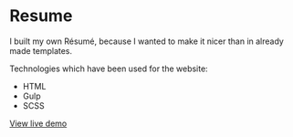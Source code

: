 # Resume

I built my own Résumé, because I wanted to make it nicer than in already made templates.

Technologies which have been used for the website:
- HTML
- Gulp
- SCSS

[View live demo](https://resume.anastasiastarodubtseva.com)
